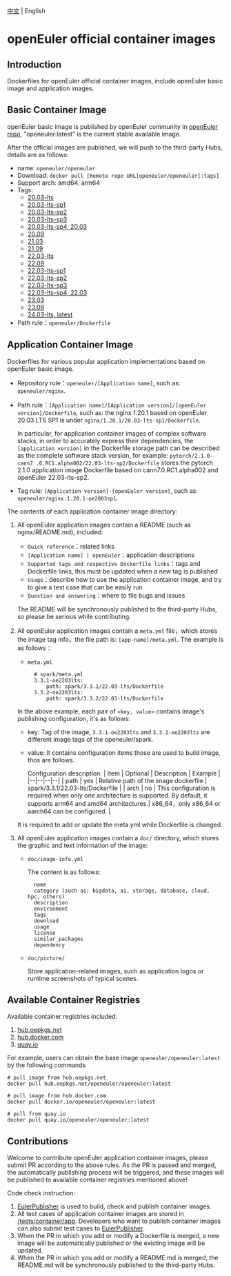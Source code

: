 [中文](README.md) | English

# openEuler official container images

## Introduction

Dockerfiles for openEuler official container images, include openEuler basic image and application images.


## Basic Container Image

openEuler basic image is published by openEuler community in [openEuler repo](https://repo.openeuler.org), "openeuler:latest" is the current stable available image.

After the official images are published, we will push to the third-party Hubs, details are as follows:

- name: `openeuler/openeuler`
- Download: `docker pull [Remote repo URL]openeuler/openeuler[:tags]`
- Support arch: amd64, arm64
- Tags:
    - [20.03-lts](https://repo.openeuler.org/openEuler-20.03-LTS/docker_img/)
	- [20.03-lts-sp1](https://repo.openeuler.org/openEuler-20.03-LTS-SP1/docker_img/)
	- [20.03-lts-sp2](https://repo.openeuler.org/openEuler-20.03-LTS-SP2/docker_img/)
	- [20.03-lts-sp3](https://repo.openeuler.org/openEuler-20.03-LTS-SP3/docker_img/)
	- [20.03-lts-sp4, 20.03](https://repo.openeuler.org/openEuler-20.03-LTS-SP4/docker_img/)
	- [20.09](https://archives.openeuler.openatom.cn/openEuler-20.09/docker_img/)
	- [21.03](https://archives.openeuler.openatom.cn/openEuler-21.03/docker_img/)
	- [21.09](https://archives.openeuler.openatom.cn/openEuler-21.09/docker_img/)
	- [22.03-lts](https://repo.openeuler.org/openEuler-22.03-LTS/docker_img/)
	- [22.09](https://archives.openeuler.openatom.cn/openEuler-22.09/docker_img/)
	- [22.03-lts-sp1](https://repo.openeuler.org/openEuler-22.03-LTS-SP1/docker_img/)
	- [22.03-lts-sp2](https://repo.openeuler.org/openEuler-22.03-LTS-SP2/docker_img/)
	- [22.03-lts-sp3](https://repo.openeuler.org/openEuler-22.03-LTS-SP3/docker_img/)
	- [22.03-lts-sp4, 22.03](https://repo.openeuler.org/openEuler-22.03-LTS-SP4/docker_img/)
	- [23.03](https://repo.openeuler.org/openEuler-23.03/docker_img/)
	- [23.09](https://repo.openeuler.org/openEuler-23.09/docker_img/)
	- [24.03-lts, latest](https://repo.openeuler.org/openEuler-24.03-LTS/docker_img/)
- Path rule：`openeuler/Dockerfile`

## Application Container Image

Dockerfiles for various popular application implementations based on openEuler basic image.

- Repository rule：`openeuler/[Application name]`, such as: `openeuler/nginx`.
- Path rule：`[Application name]/[Application version]/[openEuler version]/Dockerfile`, such as: the nginx 1.20.1 based on openEuler 20.03 LTS SP1 is under `nginx/1.20.1/20.03-lts-sp1/Dockerfile`.

	In particular, for application container images of complex software stacks, in order to accurately express their dependencies, the `[application version]` in the Dockerfile storage path can be described as the complete software stack version, for example: `pytorch/2.1.0-cann7 .0.RC1.alpha002/22.03-lts-sp2/Dockerfile` stores the pytorch 2.1.0 application image Dockerfile based on cann7.0.RC1.alpha002 and openEuler 22.03-lts-sp2.
- Tag rule: `[Application version]-[openEuler version]`, such as: `openeuler/nginx:1.20.1-oe2003sp1`.

The contents of each application container image directory:

1. All openEuler application images contain a README (such as nginx/README.md), included:
	- `Quick reference`：related links
	- `[Application name] | openEuler`：application descriptions
	- `Supported tags and respective Dockerfile links`：tags and Dockerfile links, this must be updated when a new tag is published
	- `Usage`：describe how to use the application container image, and try to give a test case that can be easily run
	- `Question and answering`：where to file bugs and issues

	The README will be synchronously published to the third-party Hubs, so please be serious while contributing.

2. All openEuler application images contain a `meta.yml` file，which stores the image tag info，the file path is: `[app-name]/meta.yml`. The example is as follows：

 	- `meta.yml`

			# spark/meta.yml
			3.3.1-oe2203lts:
	  			path: spark/3.3.1/22.03-lts/Dockerfile
			3.3.2-oe2203lts:
			 	path: spark/3.3.2/22.03-lts/Dockerfile
		 	
	In the above example, each pair of `<key, value>` contains image's publishing configuration, it's as follows:
	- key: Tag of the image,  `3.3.1-oe2203lts` and `3.3.2-oe2203lts` are different image tags of the openeuler/spark.
	- value: It contains configuration items those are used to build image, thos are follows.
	
		Configuration description:
		| Item | Optional | Description | Example |
		|--|--|--|--|
		| path | yes | Relative path of the image dockerfile | spark/3.3.1/22.03-lts/Dockerfile |
		| arch | no |  This configuration is required when only one architecture is supported. By default, it supports arm64 and amd64 architectures.| x86_64，only x86_64 or aarch64 can be configured. |
	
	It is required to add or update the meta.yml while Dockerfile is changed.

3. All openEuler application images contain a `doc/` directory, which stores the graphic and text information of the image:

	- `doc/image-info.yml`

		The content is as follows:

			name
			category (such as: bigdata, ai, storage, database, cloud, hpc, others)
			description
			environment
			tags
			download
			usage
			license
			similar_packages
			dependency

	- `doc/picture/`

		Store application-related images, such as application logos or runtime screenshots of typical scenes.


## Available Container Registries

Available container registries included:
1. [hub.oepkgs.net](https://hub.oepkgs.net/)
2. [hub.docker.com](https://hub.docker.com/)
3. [quay.io](https://quay.io/)

For example, users can obtain the base image `openeuler/openeuler:latest` by the following commands
```
# pull image from hub.oepkgs.net
docker pull hub.oepkgs.net/openeuler/openeuler:latest

# pull image from hub.docker.com
docker pull docker.io/openeuler/openeuler:latest

# pull from quay.io
docker pull quay.io/openeuler/openeuler:latest
```

## Contributions

Welcome to contribute openEuler application container images, please submit PR according to the above rules. As the PR is passed and merged, the automatically publishing process will be triggered, and these images will be published to available container registries mentioned above!

Code check instruction:
1. [EulerPublisher](https://gitee.com/openeuler/eulerpublisher) is used to build, check and publish container images.
2. All test cases of application container images are stored in [/tests/container/app](https://gitee.com/openeuler/eulerpublisher/tree/master/tests/container/app). Developers who want to publish container images can also submit test cases to [EulerPublisher](https://gitee.com/openeuler/eulerpublisher).
3. When the PR in which you add or modify a Dockerfile is merged, a new image will be automatically published or the existing image will be updated.
4. When the PR in which you add or modify a README.md is merged, the README.md will be synchronously published to the third-party Hubs.
